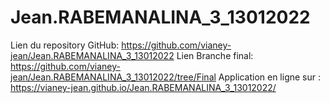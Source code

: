 # Jean.RABEMANALINA_3_13012022

Lien du repository GitHub: https://github.com/vianey-jean/Jean.RABEMANALINA_3_13012022
Lien Branche final: https://github.com/vianey-jean/Jean.RABEMANALINA_3_13012022/tree/Final
Application en ligne sur : https://vianey-jean.github.io/Jean.RABEMANALINA_3_13012022/

